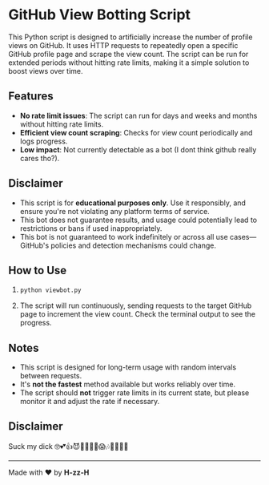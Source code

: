 # GitHub View Botting Script

This Python script is designed to artificially increase the number of profile views on GitHub. It uses HTTP requests to repeatedly open a specific GitHub profile page and scrape the view count. The script can be run for extended periods without hitting rate limits, making it a simple solution to boost views over time.

## Features

- **No rate limit issues**: The script can run for days and weeks and months without hitting rate limits.
- **Efficient view count scraping**: Checks for view count periodically and logs progress.
- **Low impact**: Not currently detectable as a bot (I dont think github really cares tho?).

## Disclaimer

- This script is for **educational purposes only**. Use it responsibly, and ensure you're not violating any platform terms of service.
- This bot does not guarantee results, and usage could potentially lead to restrictions or bans if used inappropriately.
- This bot is not guaranteed to work indefinitely or across all use cases—GitHub's policies and detection mechanisms could change.

## How to Use
1.
   ```bash
   python viewbot.py
   ```
   
2. The script will run continuously, sending requests to the target GitHub page to increment the view count. Check the terminal output to see the progress.

## Notes

- This script is designed for long-term usage with random intervals between requests.
- It's **not the fastest** method available but works reliably over time.
- The script should **not** trigger rate limits in its current state, but please monitor it and adjust the rate if necessary.

## Disclaimer

Suck my dick 🤓💕👍😈🐔🎁🐀🤡😱🎶🎰🎰🎰🎰

---

Made with ❤️ by **H-zz-H**
